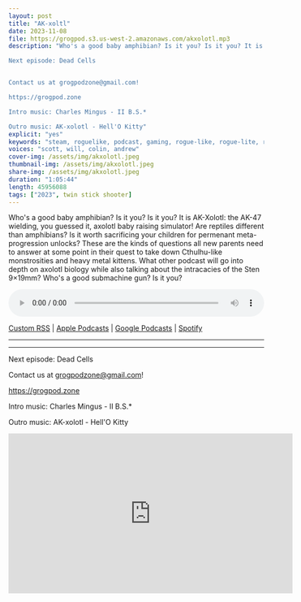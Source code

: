 ```yaml
---
layout: post
title: "AK-xoltl"
date: 2023-11-08
file: https://grogpod.s3.us-west-2.amazonaws.com/akxolotl.mp3
description: "Who's a good baby amphibian? Is it you? Is it you? It is AK-Xolotl: the AK-47 wielding, you guessed it, axolotl baby raising simulator! Are reptiles different than amphibians? Is it worth sacrificing your children for permenant meta-progression unlocks? These are the kinds of questions all new parents need to answer at some point in their quest to take down Cthulhu-like monstrosities and heavy metal kittens. What other podcast will go into depth on axolotl biology while also talking about the intracacies of the Sten 9×19mm? Who's a good submachine gun? Is it you?

Next episode: Dead Cells


Contact us at grogpodzone@gmail.com!

https://grogpod.zone

Intro music: Charles Mingus - II B.S.*

Outro music: AK-xolotl - Hell'O Kitty"
explicit: "yes" 
keywords: "steam, roguelike, podcast, gaming, rogue-like, rogue-lite, roguelite"
voices: "scott, will, colin, andrew"
cover-img: /assets/img/akxolotl.jpeg
thumbnail-img: /assets/img/akxolotl.jpeg
share-img: /assets/img/akxolotl.jpeg
duration: "1:05:44"
length: 45956088  
tags: ["2023", twin stick shooter]
---
```


Who's a good baby amphibian? Is it you? Is it you? It is AK-Xolotl: the AK-47 wielding, you guessed it, axolotl baby raising simulator! Are reptiles different than amphibians? Is it worth sacrificing your children for permenant meta-progression unlocks? These are the kinds of questions all new parents need to answer at some point in their quest to take down Cthulhu-like monstrosities and heavy metal kittens. What other podcast will go into depth on axolotl biology while also talking about the intracacies of the Sten 9×19mm? Who's a good submachine gun? Is it you?


<div class="container">
  <audio controls style="width: 100%;">
    <source src="https://grogpod.s3.us-west-2.amazonaws.com/akxolotl.mp3" type="audio/mpeg">
  </audio>
</div>

[Custom RSS](https://grogpod.zone/feed.xml) | [Apple Podcasts](https://podcasts.apple.com/us/podcast/grogpod/id1650474911) | [Google Podcasts](https://podcasts.google.com/feed/aHR0cHM6Ly9ncm9ncG9kLnpvbmUvZmVlZC54bWw) | [Spotify](https://open.spotify.com/show/655SEhPUWIC77oO3hILe0b)

---



---



Next episode: Dead Cells


Contact us at grogpodzone@gmail.com!

https://grogpod.zone

Intro music: Charles Mingus - II B.S.*

Outro music: AK-xolotl - Hell'O Kitty

<div class="embed-responsive embed-responsive-16by9">
<iframe width="560" height="315" src="https://www.youtube.com/embed/xxxxxxx" title="YouTube video player" frameborder="0" allow="accelerometer; autoplay; clipboard-write; encrypted-media; gyroscope; picture-in-picture" allowfullscreen></iframe>
</div>
